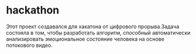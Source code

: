# hackathon
Этот проект создавался для хакатона от цифрового прорыва.Задача состояла в том, чтобы разработать алгоритм, способный автоматически анализировать эмоциональное состояние человека на основе потокового видео.
